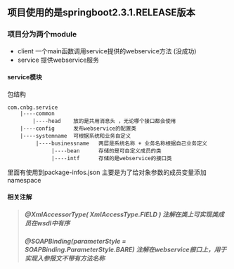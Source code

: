  ## 项目使用的是springboot2.3.1.RELEASE版本
 
 ### 项目分为两个module 
  * client 一个main函数调用service提供的webservice方法  (没成功)
  * service 提供webservice服务
  
#### service模块
包结构

    com.cnbg.service
        |----common   
            |----head    放的是共用消息头 ，无论哪个接口都会使用
        |----config      发布webservice的配置类
        |----systemname  可根据系统和业务自定义
             |----businessname   两层是系统名称 + 业务名称根据自己业务定义
                  |----bean      存储的是可自定义成员的类
                  |----intf      存储的是webservice的接口类

里面有使用到package-infos.json 主要是为了给对象参数的成员变量添加namespace

#### 相关注解
> ##### @XmlAccessorType( XmlAccessType.FIELD )  注解在类上可实现类成员在wsdl中有序
> ##### @SOAPBinding(parameterStyle = SOAPBinding.ParameterStyle.BARE) 注解在webservice接口上，用于实现入参报文不带有方法名称

  
  

  